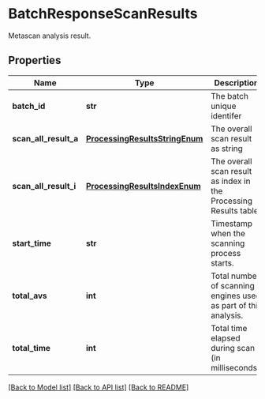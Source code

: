# BatchResponseScanResults

Metascan analysis result.
## Properties
Name | Type | Description | Notes
------------ | ------------- | ------------- | -------------
**batch_id** | **str** | The batch unique identifer | [optional] 
**scan_all_result_a** | [**ProcessingResultsStringEnum**](ProcessingResultsStringEnum.md) | The overall scan result as string | [optional] 
**scan_all_result_i** | [**ProcessingResultsIndexEnum**](ProcessingResultsIndexEnum.md) | The overall scan result as index in the Processing Results table. | [optional] 
**start_time** | **str** | Timestamp when the scanning process starts. | [optional] 
**total_avs** | **int** | Total number of scanning engines used as part of this analysis. | [optional] 
**total_time** | **int** | Total time elapsed during scan (in milliseconds). | [optional] 

[[Back to Model list]](../README.md#documentation-for-models) [[Back to API list]](../README.md#documentation-for-api-endpoints) [[Back to README]](../README.md)


